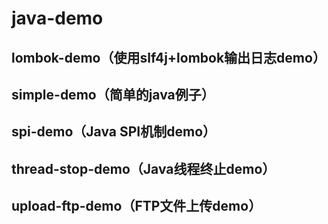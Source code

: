 # java-demo
## lombok-demo（使用slf4j+lombok输出日志demo）
## simple-demo（简单的java例子）
## spi-demo（Java SPI机制demo）
## thread-stop-demo（Java线程终止demo）
## upload-ftp-demo（FTP文件上传demo）